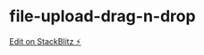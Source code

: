 # file-upload-drag-n-drop

[Edit on StackBlitz ⚡️](https://stackblitz.com/edit/file-upload-drag-n-drop-tpoypr)